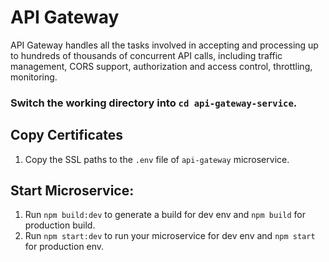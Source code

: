 API Gateway
=================================================

API Gateway handles all the tasks involved in accepting and processing up to hundreds of thousands of concurrent API calls, including traffic management, CORS support, authorization and access control, throttling, monitoring.

### Switch the working directory into `cd api-gateway-service`.

  Copy Certificates
  ------------
  1.  Copy the SSL paths to the `.env` file of `api-gateway` microservice.

  Start Microservice:
  ------------
  1.  Run `npm build:dev` to generate a build for dev env and `npm build` for production build.
  2.  Run `npm start:dev` to run your microservice for dev env and `npm start` for production env.
